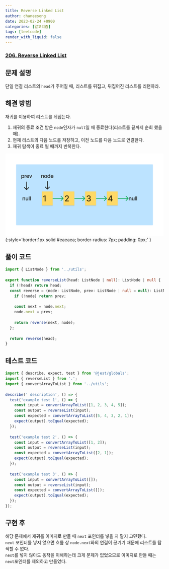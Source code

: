 ```yaml
---
title: Reverse Linked List
author: chaneesong
date: 2023-02-24 +0900
categories: [알고리즘]
tags: [leetcode]
render_with_liquid: false
---
```


### [206. Reverse Linked List](https://leetcode.com/problems/reverse-linked-list/description/)

## 문제 설명

단일 연결 리스트의 `head`가 주어질 때, 리스트를 뒤집고, 뒤집어진 리스트를 리턴하라.

## 해결 방법

재귀를 이용하여 리스트를 뒤집는다.

1. 재귀의 종료 조건 받은 `node`인자가 `null`일 때 종료한다(리스트를 끝까지 순회 했을 때).
2. 현재 리스트의 다음 노드를 저장하고, 이전 노드를 다음 노드로 연결한다.
3. 재귀 탐색이 종료 될 때까지 반복한다.

![movement](/assets/img/algorithm/linked-list/reverse-linked-list/movement.gif){:style='border:1px solid #eaeaea; border-radius: 7px; padding: 0px;' }

## 풀이 코드

```typescript
import { ListNode } from '../utils';

export function reverseList(head: ListNode | null): ListNode | null {
  if (!head) return head;
  const reverse = (node: ListNode, prev: ListNode | null = null): ListNode => {
    if (!node) return prev;

    const next = node.next;
    node.next = prev;

    return reverse(next, node);
  };

  return reverse(head);
}
```

## 테스트 코드

```typescript
import { describe, expect, test } from '@jest/globals';
import { reverseList } from '.';
import { convertArrayToList } from '../utils';

describe(' description', () => {
  test('example test 1', () => {
    const input = convertArrayToList([1, 2, 3, 4, 5]);
    const output = reverseList(input);
    const expected = convertArrayToList([5, 4, 3, 2, 1]);
    expect(output).toEqual(expected);
  });

  test('example test 2', () => {
    const input = convertArrayToList([1, 2]);
    const output = reverseList(input);
    const expected = convertArrayToList([2, 1]);
    expect(output).toEqual(expected);
  });

  test('example test 3', () => {
    const input = convertArrayToList([]);
    const output = reverseList(input);
    const expected = convertArrayToList([]);
    expect(output).toEqual(expected);
  });
});
```

## 구현 후

해당 문제에서 재귀를 이미지로 만들 때 `next` 포인터를 넣을 지 말지 고민했다.  
`next` 포인터를 넣지 않으면 흐름 상 `node.next`와의 연결이 끊기기 때문에 리스트를 탐색할 수 없다.  
`next`를 넣지 않아도 동작을 이해하는데 크게 문제가 없었으므로 이미지로 만들 때는 `next`포인터를 제외하고 만들었다.  
